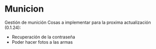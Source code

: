# Municion
Gestión de munición
Cosas a implementar para la proxima actualización (0.1.24):

- Recuperación de la contraseña
- Poder hacer fotos a las armas

